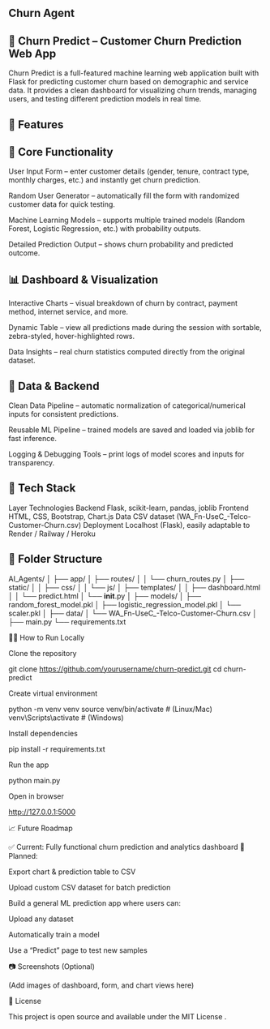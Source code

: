 ## Churn Agent

## 🧠 Churn Predict – Customer Churn Prediction Web App

Churn Predict is a full-featured machine learning web application built with Flask for predicting customer churn based on demographic and service data.
It provides a clean dashboard for visualizing churn trends, managing users, and testing different prediction models in real time.

## 🚀 Features
## 🧩 Core Functionality

User Input Form – enter customer details (gender, tenure, contract type, monthly charges, etc.) and instantly get churn prediction.

Random User Generator – automatically fill the form with randomized customer data for quick testing.

Machine Learning Models – supports multiple trained models (Random Forest, Logistic Regression, etc.) with probability outputs.

Detailed Prediction Output – shows churn probability and predicted outcome.

## 📊 Dashboard & Visualization

Interactive Charts – visual breakdown of churn by contract, payment method, internet service, and more.

Dynamic Table – view all predictions made during the session with sortable, zebra-styled, hover-highlighted rows.

Data Insights – real churn statistics computed directly from the original dataset.

## 🧰 Data & Backend

Clean Data Pipeline – automatic normalization of categorical/numerical inputs for consistent predictions.

Reusable ML Pipeline – trained models are saved and loaded via joblib for fast inference.

Logging & Debugging Tools – print logs of model scores and inputs for transparency.

## 🧪 Tech Stack
Layer	Technologies
Backend	Flask, scikit-learn, pandas, joblib
Frontend	HTML, CSS, Bootstrap, Chart.js
Data	CSV dataset (WA_Fn-UseC_-Telco-Customer-Churn.csv)
Deployment	Localhost (Flask), easily adaptable to Render / Railway / Heroku
## 🧭 Folder Structure
AI_Agents/
│
├── app/
│   ├── routes/
│   │   └── churn_routes.py
│   ├── static/
│   │   ├── css/
│   │   └── js/
│   ├── templates/
│   │   ├── dashboard.html
│   │   └── predict.html
│   └── __init__.py
│
├── models/
│   ├── random_forest_model.pkl
│   ├── logistic_regression_model.pkl
│   └── scaler.pkl
│
├── data/
│   └── WA_Fn-UseC_-Telco-Customer-Churn.csv
│
├── main.py
└── requirements.txt

🧑‍💻 How to Run Locally

Clone the repository

git clone https://github.com/yourusername/churn-predict.git
cd churn-predict


Create virtual environment

python -m venv venv
source venv/bin/activate   # (Linux/Mac)
venv\Scripts\activate      # (Windows)


Install dependencies

pip install -r requirements.txt


Run the app

python main.py


Open in browser

http://127.0.0.1:5000

📈 Future Roadmap

✅ Current: Fully functional churn prediction and analytics dashboard
🧩 Planned:

Export chart & prediction table to CSV

Upload custom CSV dataset for batch prediction

Build a general ML prediction app where users can:

Upload any dataset

Automatically train a model

Use a “Predict” page to test new samples

📷 Screenshots (Optional)

(Add images of dashboard, form, and chart views here)

🧾 License

This project is open source and available under the MIT License
.

